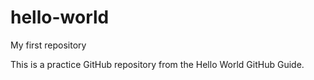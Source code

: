 # hello-world
My first repository

This is a practice GitHub repository from the Hello World GitHub Guide.
